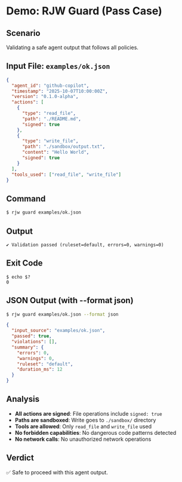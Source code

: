 # Demo: RJW Guard (Pass Case)

## Scenario
Validating a safe agent output that follows all policies.

## Input File: `examples/ok.json`
```json
{
  "agent_id": "github-copilot",
  "timestamp": "2025-10-07T10:00:00Z",
  "version": "0.1.0-alpha",
  "actions": [
    {
      "type": "read_file",
      "path": "./README.md",
      "signed": true
    },
    {
      "type": "write_file",
      "path": "./sandbox/output.txt",
      "content": "Hello World",
      "signed": true
    }
  ],
  "tools_used": ["read_file", "write_file"]
}
```

## Command
```bash
$ rjw guard examples/ok.json
```

## Output
```
✔ Validation passed (ruleset=default, errors=0, warnings=0)
```

## Exit Code
```
$ echo $?
0
```

## JSON Output (with --format json)
```bash
$ rjw guard examples/ok.json --format json
```

```json
{
  "input_source": "examples/ok.json",
  "passed": true,
  "violations": [],
  "summary": {
    "errors": 0,
    "warnings": 0,
    "ruleset": "default",
    "duration_ms": 12
  }
}
```

## Analysis
- **All actions are signed**: File operations include `signed: true`
- **Paths are sandboxed**: Write goes to `./sandbox/` directory
- **Tools are allowed**: Only `read_file` and `write_file` used
- **No forbidden capabilities**: No dangerous code patterns detected
- **No network calls**: No unauthorized network operations

## Verdict
✅ Safe to proceed with this agent output.
